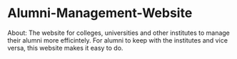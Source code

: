 # Alumni-Management-Website

About: The website for colleges, universities and other institutes to manage their alumni more efficintely. For alumni to keep with the institutes and vice versa, this website makes it easy to do.
